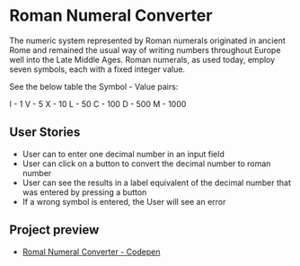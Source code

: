# Roman Numeral Converter

The numeric system represented by Roman numerals originated in ancient Rome and remained the usual way of writing numbers throughout Europe well into the Late Middle Ages. Roman numerals, as used today, employ seven symbols, each with a fixed integer value.

See the below table the Symbol - Value pairs:

I - 1
V - 5
X - 10
L - 50
C - 100
D - 500
M - 1000

## User Stories

- User can to enter one decimal number in an input field
- User can click on a button to convert the decimal number to roman number
- User can see the results in a label equivalent of the decimal number that was entered by pressing a button
- If a wrong symbol is entered, the User will see an error

## Project preview

-   [Romal Numeral Converter - Codepen](https://codepen.io/stormi186/full/WVvKKL)
